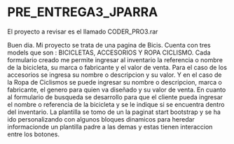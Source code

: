 # PRE_ENTREGA3_JPARRA

El proyecto a revisar es el llamado CODER_PRO3.rar

Buen dia. Mi proyecto se trata de una pagina de Bicis. Cuenta con tres models que son : BICICLETAS, ACCESORIOS Y ROPA CICLISMO.
Cada formulario creado me permite ingresar al inventario la referencia o nombre de la bicicleta, su marca o fabricante y el valor de venta.
Para el caso de los accesorios se ingresa su nombre o descripcion y su valor.
Y en el caso de la Ropa de Ciclismos se puede ingresar su nombre o descripcion, marca o fabricante, el genero para quien va diseñado y su valor de venta.
En cuanto al formulario de busqueda se desarrollo para que el cliente pueda ingresar el nombre o referencia de la bicicleta y se le indique si se encuentra dentro del inventario.
La plantilla se tomo de un la paginat start bootstrap y se ha ido personalizando con algunos bloques dinamicos para heredar informacionde un plantilla padre a las demas y estas tienen interaccion entre los botones.
